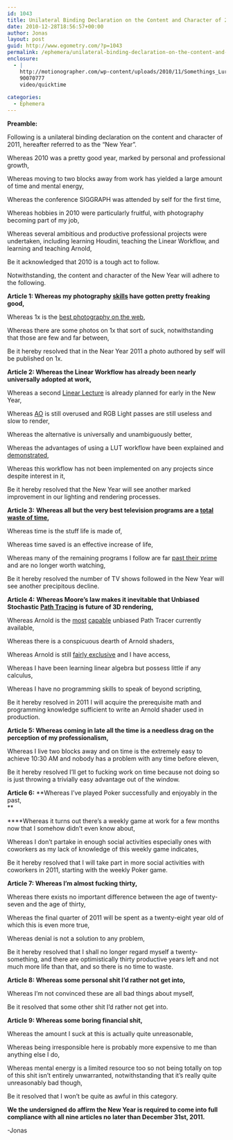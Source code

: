 ```yaml
---
id: 1043
title: Unilateral Binding Declaration on the Content and Character of 2011
date: 2010-12-28T18:56:57+00:00
author: Jonas
layout: post
guid: http://www.egometry.com/?p=1043
permalink: /ephemera/unilateral-binding-declaration-on-the-content-and-character-of-2011/
enclosure:
  - |
    http://motionographer.com/wp-content/uploads/2010/11/Somethings_Lurking_posting.mov
    90070777
    video/quicktime
    
categories:
  - Ephemera
---
```

**Preamble:** 

Following is a unilateral binding declaration on the content and character of 2011, hereafter referred to as the &#8220;New Year&#8221;.

Whereas 2010 was a pretty good year, marked by personal and professional growth,

Whereas moving to two blocks away from work has yielded a large amount of time and mental energy,

Whereas the conference SIGGRAPH was attended by self for the first time,

Whereas hobbies in 2010 were particularly fruitful, with photography becoming part of my job,

Whereas several ambitious and productive professional projects were undertaken, including learning Houdini, teaching the Linear Workflow, and learning and teaching Arnold,

Be it acknowledged that 2010 is a tough act to follow.

Notwithstanding, the content and character of the New Year will adhere to the following.

<!--more-->

**Article 1: Whereas my photography [skills](http://jonahfriedman.com/photography/party/) have gotten pretty freaking good,**

Whereas 1x is the [best photography on the web](http://1x.com/),

Whereas there are some photos on 1x that sort of suck, notwithstanding that those are few and far between,

Be it hereby resolved that in the Near Year 2011 a photo authored by self will be published on 1x.

**Article 2: Whereas the Linear Workflow has already been nearly universally adopted at work,**

Whereas a second [Linear Lecture](https://docs.google.com/present/view?id=dd7ntk2n_17dwkckgh3) is already planned for early in the New Year,

Whereas [AO](http://en.wikipedia.org/wiki/Ambient_occlusion) is still overused and RGB Light passes are still useless and slow to render,

Whereas the alternative is universally and unambiguously better,

Whereas the advantages of using a LUT workflow have been explained and [demonstrated](http://motionographer.com/wp-content/uploads/2010/11/Somethings_Lurking_posting.mov),

Whereas this workflow has not been implemented on any projects since despite interest in it,

Be it hereby resolved that the New Year will see another marked improvement in our lighting and rendering processes.

**Article 3:** **Whereas all but the very best television programs are a [total waste of time](http://www.nbc.com/The_Office/),**

Whereas time is the stuff life is made of,

Whereas time saved is an effective increase of life,

Whereas many of the remaining programs I follow are far [past their prime](http://www.fox.com/house/) and are no longer worth watching,

Be it hereby resolved the number of TV shows followed in the New Year will see another precipitous decline.

**Article 4:** **Whereas Moore&#8217;s law makes it inevitable that Unbiased Stochastic [Path Tracing](http://en.wikipedia.org/wiki/Path_tracing) is future of 3D rendering,**

Whereas Arnold is the [most](http://www.cloudywithachanceofmeatballs.com/) [capable](http://adisney.go.com/disneypictures/aliceinwonderland/) unbiased Path Tracer currently available,

Whereas there is a conspicuous dearth of Arnold shaders,

Whereas Arnold is still [fairly exclusive](http://solidangle.com/coming_soon.html) and I have access,

Whereas I have been learning linear algebra but possess little if any calculus,

Whereas I have no programming skills to speak of beyond scripting,

Be it hereby resolved in 2011 I will acquire the prerequisite math and programming knowledge sufficient to write an Arnold shader used in production.

**Article 5: Whereas coming in late all the time is a needless drag on the perception of my professionalism,**

Whereas I live two blocks away and on time is the extremely easy to achieve 10:30 AM and nobody has a problem with any time before eleven,

Be it hereby resolved I&#8217;ll get to fucking work on time because not doing so is just throwing a trivially easy advantage out of the window.

**Article 6:** **Whereas I&#8217;ve played Poker successfully and enjoyably in the past,  
** 

 ****Whereas it turns out there&#8217;s a weekly game at work for a few months now that I somehow didn&#8217;t even know about,

Whereas I don&#8217;t partake in enough social activities especially ones with coworkers as my lack of knowledge of this weekly game indicates,

Be it hereby resolved that I will take part in more social activities with coworkers in 2011, starting with the weekly Poker game.

**Article 7: Whereas I&#8217;m almost fucking thirty,**

Whereas there exists no important difference between the age of twenty-seven and the age of thirty,

Whereas the final quarter of 2011 will be spent as a twenty-eight year old of which this is even more true,

Whereas denial is not a solution to any problem,

Be it hereby resolved that I shall no longer regard myself a twenty-something, and there are optimistically thirty productive years left and not much more life than that, and so there is no time to waste.

**Article 8: Whereas some personal shit I&#8217;d rather not get into,**

Whereas I&#8217;m not convinced these are all bad things about myself,

Be it resolved that some other shit I&#8217;d rather not get into.

**Article 9: Whereas some boring financial shit,**

Whereas the amount I suck at this is actually quite unreasonable,

Whereas being irresponsible here is probably more expensive to me than anything else I do,

Whereas mental energy is a limited resource too so not being totally on top of this shit isn&#8217;t entirely unwarranted, notwithstanding that it&#8217;s really quite unreasonably bad though,

Be it resolved that I won&#8217;t be quite as awful in this category.

**We the undersigned do affirm the New Year is required to come into full compliance with all nine articles no later than December 31st, 2011.**

-Jonas